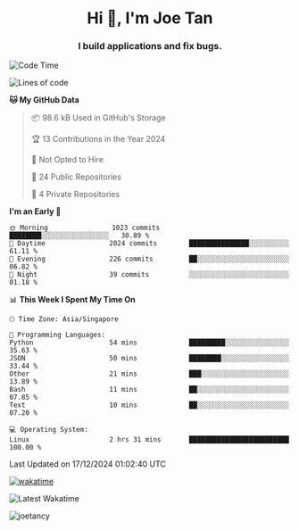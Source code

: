 <h1 align="center">Hi 👋, I'm Joe Tan</h1>
<h3 align="center">I build applications and fix bugs.</h3>

<!--START_SECTION:waka-->
![Code Time](http://img.shields.io/badge/Code%20Time-1%2C466%20hrs%2031%20mins-blue)

![Lines of code](https://img.shields.io/badge/From%20Hello%20World%20I%27ve%20Written-46.5%20million%20lines%20of%20code-blue)

**🐱 My GitHub Data** 

> 📦 98.6 kB Used in GitHub's Storage 
 > 
> 🏆 13 Contributions in the Year 2024
 > 
> 🚫 Not Opted to Hire
 > 
> 📜 24 Public Repositories 
 > 
> 🔑 4 Private Repositories 
 > 
**I'm an Early 🐤** 

```text
🌞 Morning                1023 commits        ████████░░░░░░░░░░░░░░░░░   30.89 % 
🌆 Daytime                2024 commits        ███████████████░░░░░░░░░░   61.11 % 
🌃 Evening                226 commits         ██░░░░░░░░░░░░░░░░░░░░░░░   06.82 % 
🌙 Night                  39 commits          ░░░░░░░░░░░░░░░░░░░░░░░░░   01.18 % 
```


📊 **This Week I Spent My Time On** 

```text
🕑︎ Time Zone: Asia/Singapore

💬 Programming Languages: 
Python                   54 mins             █████████░░░░░░░░░░░░░░░░   35.63 % 
JSON                     50 mins             ████████░░░░░░░░░░░░░░░░░   33.44 % 
Other                    21 mins             ███░░░░░░░░░░░░░░░░░░░░░░   13.89 % 
Bash                     11 mins             ██░░░░░░░░░░░░░░░░░░░░░░░   07.85 % 
Text                     10 mins             ██░░░░░░░░░░░░░░░░░░░░░░░   07.20 % 

💻 Operating System: 
Linux                    2 hrs 31 mins       █████████████████████████   100.00 % 
```


 Last Updated on 17/12/2024 01:02:40 UTC
<!--END_SECTION:waka-->
[![wakatime](https://wakatime.com/badge/user/e0e3a0f0-6d69-4241-946d-0baaf7b91278.svg)](https://wakatime.com/@e0e3a0f0-6d69-4241-946d-0baaf7b91278)

![Latest Wakatime](https://github.com/joetancy/joetancy/workflows/Latest%20Wakatime/badge.svg)

<p align="left"> <img src="https://komarev.com/ghpvc/?username=joetancy" alt="joetancy" /> </p>


